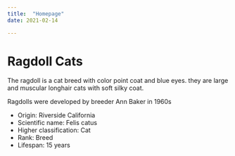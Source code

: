 ```yaml
---
title:  "Homepage"
date: 2021-02-14

---
```



# Ragdoll Cats

The ragdoll is a cat breed with color point coat and blue eyes. they are large and muscular longhair cats with soft silky coat.

Ragdolls were developed by breeder Ann Baker in 1960s

- Origin: Riverside California
- Scientific name: Felis catus
- Higher classification: Cat
- Rank: Breed
- Lifespan: 15 years
